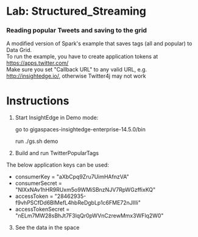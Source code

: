 # Lab: Structured_Streaming 

### Reading popular Tweets and saving to the grid
A modified version of Spark's example that saves tags (all and popular) to Data Grid.<br/>
To run the example, you have to create application tokens at https://apps.twitter.com/<br/>
Make sure you set "Callback URL" to any valid URL, e.g. http://insightedge.io/, otherwise Twitter4j may not work

# Instructions

1. Start InsightEdge in Demo mode:

    go to gigaspaces-insightedge-enterprise-14.5.0/bin

    run ./gs.sh demo

2. Build and run TwitterPopularTags  

The below application keys can be used:
* consumerKey = "aXbCpq9Zru7UimHAfnzVA"
* consumerSecret = "NlXxNAv1hHR9RUxm5o9WMiSBnzNJV7RpWGzffixKQ"
* accessToken = "28462935-f9vhPSCfDd6BlMefL4hbReDgbLp1c6FME72nJIlIi"
* accessTokenSecret = "nELm7MW28sBhJt7F3lqQr0pWVnCzrewMmx3WFlq2W0"


3. See the data in the space
